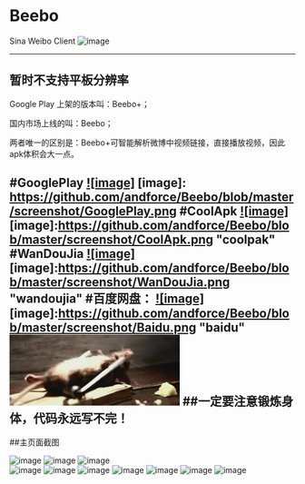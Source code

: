 Beebo
=====

Sina Weibo Client
![image](http://img.wdjimg.com/mms/icon/v1/d/44/52ed35dcd4591c4cdbd5cfccc4b2344d_256_256.png)

-----------------
暂时不支持平板分辨率
-----------------
Google Play 上架的版本叫：Beebo+；

国内市场上线的叫：Beebo；

两者唯一的区别是：Beebo+可智能解析微博中视频链接，直接播放视频，因此apk体积会大一点。

#GooglePlay
[![image]](https://play.google.com/store/apps/details?id=org.zarroboogs.weibo.plus)
[image]: https://github.com/andforce/Beebo/blob/master/screenshot/GooglePlay.png
#CoolApk
[![image]](http://coolapk.com/apk/org.zarroboogs.weibo)
[image]:https://github.com/andforce/Beebo/blob/master/screenshot/CoolApk.png "coolpak"
#WanDouJia
[![image]](http://www.wandoujia.com/apps/org.zarroboogs.weibo)
[image]:https://github.com/andforce/Beebo/blob/master/screenshot/WanDouJia.png "wandoujia"
#百度网盘：
[![image]](http://yun.baidu.com/s/1eQGOhKQ)
[image]:https://github.com/andforce/Beebo/blob/master/screenshot/Baidu.png "baidu"
![image](https://github.com/andforce/Beebo/blob/master/screenshot/mouse.gif)
##一定要注意锻炼身体，代码永远写不完！
-------------------------------------------

##主页面截图

![image](https://github.com/andforce/Beebo/blob/master/screenshot/DFG_2015-01-12-09-39-59.png)
![image](https://github.com/andforce/Beebo/blob/master/screenshot/DFG_2015-01-12-09-39-55.png)
![image](https://github.com/andforce/Beebo/blob/master/screenshot/DFG_2015-01-12-09-38-48.png)  
![image](https://github.com/andforce/Beebo/blob/master/screenshot/DFG_2015-01-12-09-39-45.png) 
![image](https://github.com/andforce/Beebo/blob/master/screenshot/DFG_2015-01-12-09-40-38.png)
![image](https://github.com/andforce/Beebo/blob/master/screenshot/DFG_2015-01-12-09-38-57.png) 
![image](https://github.com/andforce/Beebo/blob/master/screenshot/DFG_2015-01-12-09-39-50.png)
![image](https://github.com/andforce/Beebo/blob/master/screenshot/DFG_2015-01-12-13-17-59.png)
![image](https://github.com/andforce/Beebo/blob/master/screenshot/DFG_2015-01-12-09-39-05.png) 
![image](https://github.com/andforce/Beebo/blob/master/screenshot/DFG_2015-01-12-09-39-41.png) 
